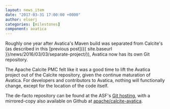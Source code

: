 ```yaml
---
layout: news_item
date: "2017-03-31 17:00:00 +0000"
author: elserj
categories: [milestones]
component: avatica
---
```

<!--
{% comment %}
Licensed to the Apache Software Foundation (ASF) under one or more
contributor license agreements.  See the NOTICE file distributed with
this work for additional information regarding copyright ownership.
The ASF licenses this file to you under the Apache License, Version 2.0
(the "License"); you may not use this file except in compliance with
the License.  You may obtain a copy of the License at

http://www.apache.org/licenses/LICENSE-2.0

Unless required by applicable law or agreed to in writing, software
distributed under the License is distributed on an "AS IS" BASIS,
WITHOUT WARRANTIES OR CONDITIONS OF ANY KIND, either express or implied.
See the License for the specific language governing permissions and
limitations under the License.
{% endcomment %}
-->

Roughly one year after Avatica's Maven build was separated from Calcite's (as
described in this [previous post]({{ site.baseurl }}/news/2016/03/03/separate-project/)),
Avatica now has its own Git repository.

The Apache Calcite PMC felt like it was a good time to lift the Avatica project
out of the Calcite repository, given the continue maturation of Avatica. For developers
and contributors to Avatica, nothing will functionally change, except for the location
of the code itself.

The de-facto repository can be found at the ASF's [Git hosting](https://gitbox.apache.org/repos/asf/calcite-avatica.git),
with a mirrored-copy also available on Github at [apache/calcite-avatica](https://github.com/apache/calcite-avatica).
